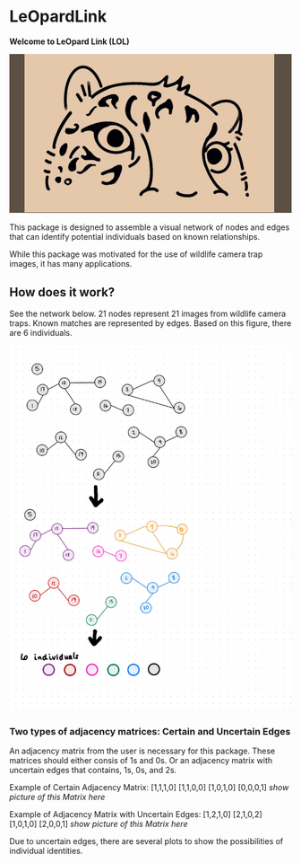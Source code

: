 # LeOpardLink

**Welcome to LeOpard Link (LOL)**

!["LOL logo"](./images/design/LOL-logo-color.png)

This package is designed to assemble a visual network of nodes and edges that can identify potential individuals based on known relationships.

While this package was motivated for the use of wildlife camera trap images, it has many applications.

## How does it work?

See the network below. 21 nodes represent 21 images from wildlife camera traps. Known matches are represented by edges. 
Based on this figure, there are 6 individuals.

!["simulation matrix goal"](./images/cse-583-project-simulation-matrix-drawing-1.jpg)


### Two types of adjacency matrices: Certain and Uncertain Edges

An adjacency matrix from the user is necessary for this package. 
These matrices should either consis of 1s and 0s. Or an adjacency matrix with uncertain edges that contains, 1s, 0s, and 2s.

Example of Certain Adjacency Matrix:
[1,1,1,0]
[1,1,0,0]
[1,0,1,0]
[0,0,0,1] 
 *show picture of this Matrix here*


Example of Adjacency Matrix with Uncertain Edges:
[1,2,1,0]
[2,1,0,2]
[1,0,1,0]
[2,0,0,1] 
 *show picture of this Matrix here*

 Due to uncertain edges, there are several plots to show the possibilities of individual identities.
